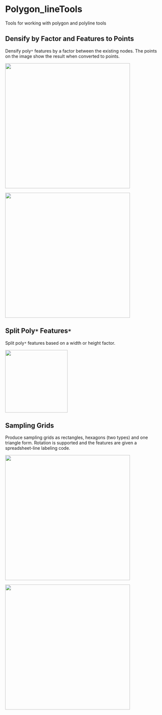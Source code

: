 # Polygon_lineTools

Tools for working with polygon and polyline tools

## Densify by Factor and Features to Points

Densify poly`*` features by a factor between the existing nodes.  The points on the image show the result when converted to points.

<a href="url"><img src="https://github.com/Dan-Patterson/tools_pro/blob/master/Polygon_lineTools/Images/Densify.png" align="center" width="400" ></a>

<a href="url"><img src="https://github.com/Dan-Patterson/tools_pro/blob/master/Polygon_lineTools/Images/poly_pnts.png" align="center" width="400" ></a>

## Split Poly`*` Features`*`

Split poly`*` features based on a width or height factor.

<a href="url"><img src="https://github.com/Dan-Patterson/tools_pro/blob/master/Polygon_lineTools/Images/Split_poly_features.png" align="center" width="200" ></a>


## Sampling Grids

Produce sampling grids as rectangles, hexagons (two types) and one triangle form.
Rotation is supported and the features are given a spreadsheet-line labeling code.

<a href="url"><img src="https://github.com/Dan-Patterson/tools_pro/blob/master/Polygon_lineTools/Images/sampling_grid_results.png" align="center" width="400" ></a>


<a href="url"><img src="https://github.com/Dan-Patterson/tools_pro/blob/master/Polygon_lineTools/Images/sampling_grids.png" align="center" width="400" ></a>
